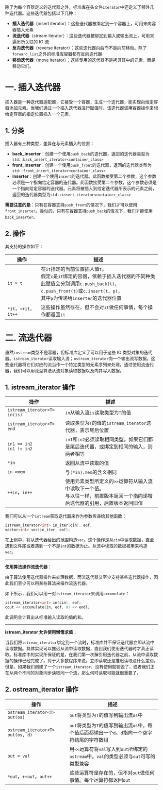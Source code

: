 除了为每个容器定义的迭代器之外，标准库在头文件`iterator`中还定义了额外几种迭代器。这些迭代器包括以下几种：

- **插入迭代器**（insert iterator）：这些迭代器被绑定到一个容器上，可用来向容器插入元素
- **流迭代器**（stream iterator）：这些迭代器被绑定到输入或输出流上，可用来遍历所关联的 IO 流
- **反向迭代器**（reverse iterator）：这些迭代器向后而不是向前移动。除了`forward_list`之外的标准库容器都有反向迭代器
- **移动迭代器**（move iterator）：这些专用的迭代器不是拷贝其中的元素，而是移动它们。

# 一. 插入迭代器

插入器是一种迭代器适配器，它接受一个容器，生成一个迭代器，能实现向给定容器添加元素。当我们通过一个插入迭代器进行赋值时，该迭代器调用容器操作来想给定容器的指定位置插入一个元素。

## 1. 分类

插入器有三种类型，差异在与元素插入的位置：

- **back_inserter**：创建一个使用`push_back`的迭代器，返回的迭代器类型为`std::back_insert_iterator<container_class>`
- **front_inserter**：创建一个使用`push_front`的迭代器，返回的迭代器类型为`std::front_insert_iterator<container_class>`
- **inserter**：创建一个使用`insert`的迭代器。此函数接受第二个参数，这个参数必须是一个指向给定容器的迭代器。此函数接受第二个参数，这个参数必须是一个指向给定容器的迭代器。元素将被插入到给定迭代器所表示的元素之前，返回的迭代器类型为`std::insert_iterator<container_class>`

**需要注意的是**：只有在容器支持`push_front`的情况下，我们才可以使用`front_inserter`。类似的，只有在容器支持`push_back`的情况下，我们才能使用`back_inserter`。



## 2. 操作

其支持的操作如下：

| 操作                  | 描述                                                         |
| --------------------- | ------------------------------------------------------------ |
| `it = t`              | 在`it`指定的当前位置插入值`t`。<br />假定`c`是`it`绑定的容器，依赖于插入迭代器的不同种类<br />此赋值会分别调用`c.push_back(t)`、`c.push_front(t)`或`c.insert(t, p)`，<br />其中`p`为传递给`inserter`的迭代器位置 |
| `*it`，`++it`，`it++` | 这些操作虽然存在，但不会对`it`做任何事情，每个操作都返回`it` |



# 二. 流迭代器

虽然`iostream`类型不是容器，但标准库定义了可以用于这些 IO 类型对象的迭代器。`istream_iterator`读取输入流；`ostream_iterator`向一个输出流写数据。这些迭代器将它们对应的流当作一个特定类型的元素序列来处理。通过使用流迭代器，我们可以用泛型算法从流对象读取数据以及向其写入数据。

## 1. istream_iterator 操作

| 操作                           | 描述                                                         |
| ------------------------------ | ------------------------------------------------------------ |
| `istream_iterator<T> in(is)`   | `in`从输入流`is`读取类型为`T`的值                            |
| `istream_iterator<T> end`      | 读取类型为`T`的值的`istream_iterator`迭代器，表示尾后位置    |
| `in1 == in2`<br />`in1 != in2` | `in1`和`in2`必须读取相同类型。如果它们都是尾后迭代器，或绑定到相同的输入，则两者相等 |
| `*in`                          | 返回从流中读取的值                                           |
| `in->mem`                      | 与`(*in).mem`的含义相同                                      |
| `++in`，`in++`                 | 使用元素类型所定义的`>>`运算符从输入流中读取下一个值。<br />与以往一样，前置版本返回一个指向递增后迭代器的引用，后置版本返回旧值 |

我们可以从一个`istream`获取迭代器来作为参数传递给其他函数：
```c++
istream_iterator<int> in_iter(cin), eof;
vector<int> vec(in_iter, eof);
```

在上例中，将从迭代器给出的范围构造`vec`。这个操作是从`cin`中读取数据，直至遇到文件尾或者遇到一个不是`int`的数据为止。从流中读取的数据被用来构造`vec`。

****

**使用算法操作流迭代器**：

由于算法使用迭代器操作来处理数据，而流迭代器又至少支持某些迭代器操作，因此我们至少可以用某些算法来操作流迭代器。

如下所示，我们可以用一对`istream_iterator`来调用`accumulate`：

```c++
istream_iterator<int> in(cin), eof;
cout << accumulate(in, eof, 0) << endl;
```

此调用会计算出从标准输入读取的值的和。

****

**istream_iterator 允许使用懒惰求值**：

当我们将`istream_iterator`绑定到一个流时，标准库并不保证迭代器立即从流中读取数据。具体实现可以推迟从流中读取数据，直到我们使用迭代器时才真正读取。标准库中的实现所保证的是，在我们第一次解引用迭代器之前，从流中读取数据的操作已经完成了。对于大多数程序来说，立即读取还是推迟读取没什么差别。但是，如果我们创建了一个`istream_iterator`，没有使用就销毁了，或者我们正在从两个不同的对象同步读取同一个流，那么何时读取可能就很重要了。



## 2. ostream_iterator 操作

| 操作                             | 描述                                                         |
| -------------------------------- | ------------------------------------------------------------ |
| `ostream_iterator<T> out(os)`    | `out`将类型为`T`的值写到输出流`os`中                         |
| `ostream_iterator<T> out(os, d)` | `out`将类型为`T`的值写到输出流`os`中，每个值后面都输出一个`d`。`d`指向一个空字符结尾的字符数组 |
| `out = val`                      | 用`<<`运算符将`val`写入到`out`所绑定的`ostream`中。`val`的类型必须与`out`可写的类型兼容 |
| `*out`，`++out`，`out++`         | 这些运算符是存在的，但不对`out`做任何事情。每个运算符都返回`out` |

